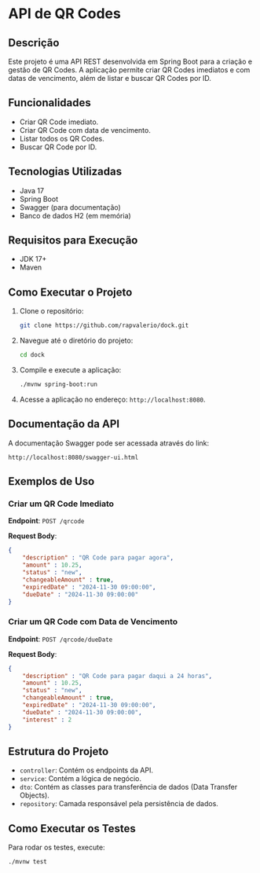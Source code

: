 # API de QR Codes

## Descrição

Este projeto é uma API REST desenvolvida em Spring Boot para a criação e gestão de QR Codes. A aplicação permite criar QR Codes imediatos e com datas de vencimento, além de listar e buscar QR Codes por ID.

## Funcionalidades

- Criar QR Code imediato.
- Criar QR Code com data de vencimento.
- Listar todos os QR Codes.
- Buscar QR Code por ID.

## Tecnologias Utilizadas

- Java 17
- Spring Boot
- Swagger (para documentação)
- Banco de dados H2 (em memória)

## Requisitos para Execução

- JDK 17+
- Maven

## Como Executar o Projeto

1. Clone o repositório:
   ```sh
   git clone https://github.com/rapvalerio/dock.git
   ```
2. Navegue até o diretório do projeto:
   ```sh
   cd dock
   ```
3. Compile e execute a aplicação:
   ```sh
   ./mvnw spring-boot:run
   ```
4. Acesse a aplicação no endereço: `http://localhost:8080`.

## Documentação da API

A documentação Swagger pode ser acessada através do link:

```
http://localhost:8080/swagger-ui.html
```

## Exemplos de Uso

### Criar um QR Code Imediato

**Endpoint**: `POST /qrcode`

**Request Body**:

```json
{
    "description" : "QR Code para pagar agora",
    "amount" : 10.25,
    "status" : "new",
    "changeableAmount" : true,
    "expiredDate" : "2024-11-30 09:00:00",
    "dueDate" : "2024-11-30 09:00:00"
}
```

### Criar um QR Code com Data de Vencimento

**Endpoint**: `POST /qrcode/dueDate`

**Request Body**:

```json
{
    "description" : "QR Code para pagar daqui a 24 horas",
    "amount" : 10.25,
    "status" : "new",
    "changeableAmount" : true,
    "expiredDate" : "2024-11-30 09:00:00",
    "dueDate" : "2024-11-30 09:00:00",
    "interest" : 2
}
```

## Estrutura do Projeto

- `controller`: Contém os endpoints da API.
- `service`: Contém a lógica de negócio.
- `dto`: Contém as classes para transferência de dados (Data Transfer Objects).
- `repository`: Camada responsável pela persistência de dados.

## Como Executar os Testes

Para rodar os testes, execute:

```sh
./mvnw test
```

